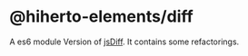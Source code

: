 # @hiherto-elements/diff

A es6 module Version of [jsDiff](https://github.com/kpdecker/jsdiff/). It contains some refactorings.
